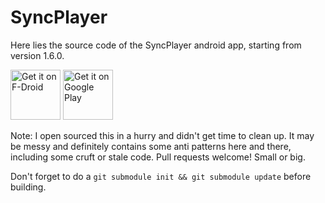 # SyncPlayer

Here lies the source code of the SyncPlayer android app, starting from version 1.6.0.

<a href="https://www.f-droid.org/packages/io.github.powerinside.syncplay/" target="_blank">
<img src="https://f-droid.org/badge/get-it-on.png" alt="Get it on F-Droid" height="80"/></a>
<a href="https://play.google.com/store/apps/details?id=io.github.powerinside.syncplay" target="_blank">
<img src="https://play.google.com/intl/en_us/badges/images/generic/en-play-badge.png" alt="Get it on Google Play" height="80"/></a>

Note: I open sourced this in a hurry and didn't get time to clean up. It may be messy and definitely contains some anti patterns here and there, including some cruft or stale code.
Pull requests welcome! Small or big.

Don't forget to do a `git submodule init && git submodule update` before building.
